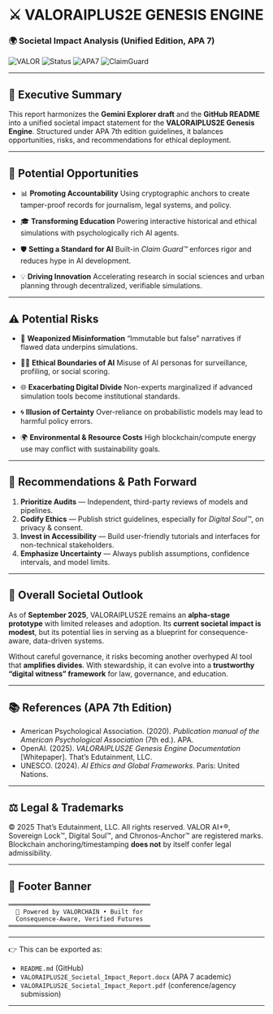 # ⚔️ VALORAIPLUS2E GENESIS ENGINE

### 🌍 Societal Impact Analysis (Unified Edition, APA 7)

![VALOR](https://img.shields.io/badge/VALOR-AI%2B%E2%84%A2-blueviolet?style=for-the-badge)
![Status](https://img.shields.io/badge/Status-Alpha-orange?style=for-the-badge)
![APA7](https://img.shields.io/badge/Format-APA7-lightblue?style=for-the-badge)
![ClaimGuard](https://img.shields.io/badge/Claim-Guard%E2%84%A2-critical?style=for-the-badge)

---

## 📖 Executive Summary

This report harmonizes the **Gemini Explorer draft** and the **GitHub README** into a unified societal impact statement for the **VALORAIPLUS2E Genesis Engine**. Structured under APA 7th edition guidelines, it balances opportunities, risks, and recommendations for ethical deployment.

---

## 🌱 Potential Opportunities

* 📊 **Promoting Accountability**
  Using cryptographic anchors to create tamper-proof records for journalism, legal systems, and policy.

* 🎓 **Transforming Education**
  Powering interactive historical and ethical simulations with psychologically rich AI agents.

* 🛡 **Setting a Standard for AI**
  Built-in *Claim Guard™* enforces rigor and reduces hype in AI development.

* 💡 **Driving Innovation**
  Accelerating research in social sciences and urban planning through decentralized, verifiable simulations.

---

## ⚠️ Potential Risks

* 📢 **Weaponized Misinformation**
  “Immutable but false” narratives if flawed data underpins simulations.

* 🧑‍⚖️ **Ethical Boundaries of AI**
  Misuse of AI personas for surveillance, profiling, or social scoring.

* 🌐 **Exacerbating Digital Divide**
  Non-experts marginalized if advanced simulation tools become institutional standards.

* 🌀 **Illusion of Certainty**
  Over-reliance on probabilistic models may lead to harmful policy errors.

* 🌍 **Environmental & Resource Costs**
  High blockchain/compute energy use may conflict with sustainability goals.

---

## 📌 Recommendations & Path Forward

1. **Prioritize Audits** — Independent, third-party reviews of models and pipelines.
2. **Codify Ethics** — Publish strict guidelines, especially for *Digital Soul™*, on privacy & consent.
3. **Invest in Accessibility** — Build user-friendly tutorials and interfaces for non-technical stakeholders.
4. **Emphasize Uncertainty** — Always publish assumptions, confidence intervals, and model limits.

---

## 🔭 Overall Societal Outlook

As of **September 2025**, VALORAIPLUS2E remains an **alpha-stage prototype** with limited releases and adoption. Its **current societal impact is modest**, but its potential lies in serving as a blueprint for consequence-aware, data-driven systems.

Without careful governance, it risks becoming another overhyped AI tool that **amplifies divides**. With stewardship, it can evolve into a **trustworthy “digital witness” framework** for law, governance, and education.

---

## 📚 References (APA 7th Edition)

* American Psychological Association. (2020). *Publication manual of the American Psychological Association* (7th ed.). APA.
* OpenAI. (2025). *VALORAIPLUS2E Genesis Engine Documentation* \[Whitepaper]. That’s Edutainment, LLC.
* UNESCO. (2024). *AI Ethics and Global Frameworks*. Paris: United Nations.

---

## ⚖️ Legal & Trademarks

© 2025 That’s Edutainment, LLC. All rights reserved.
VALOR AI+®, Sovereign Lock™, Digital Soul™, and Chronos-Anchor™ are registered marks.
Blockchain anchoring/timestamping **does not** by itself confer legal admissibility.

---

## 🎨 Footer Banner

```
═══════════════════════════════════════
  🚀 Powered by VALORCHAIN • Built for
  Consequence-Aware, Verified Futures
═══════════════════════════════════════
```

---

👉 This can be exported as:

* `README.md` (GitHub)
* `VALORAIPLUS2E_Societal_Impact_Report.docx` (APA 7 academic)
* `VALORAIPLUS2E_Societal_Impact_Report.pdf` (conference/agency submission)

---

